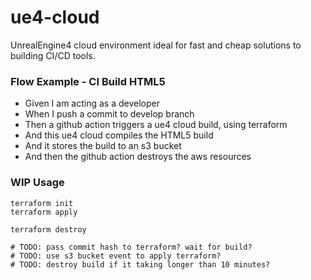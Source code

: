 # ue4-cloud
UnrealEngine4 cloud environment ideal for fast and cheap solutions to building CI/CD tools. 

### Flow Example - CI Build HTML5 
- Given I am acting as a developer
- When I push a commit to develop branch
- Then a github action triggers a ue4 cloud build, using terraform
- And this ue4 cloud compiles the HTML5 build
- And it stores the build to an s3 bucket
- And then the github action destroys the aws resources

### WIP Usage
```
terraform init
terraform apply

terraform destroy

# TODO: pass commit hash to terraform? wait for build? 
# TODO: use s3 bucket event to apply terraform? 
# TODO: destroy build if it taking longer than 10 minutes? 
```
